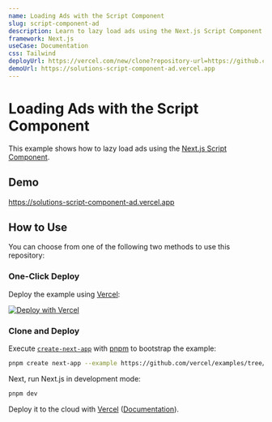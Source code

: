 ```yaml
---
name: Loading Ads with the Script Component
slug: script-component-ad
description: Learn to lazy load ads using the Next.js Script Component.
framework: Next.js
useCase: Documentation
css: Tailwind
deployUrl: https://vercel.com/new/clone?repository-url=https://github.com/vercel/examples/tree/main/solutions/script-component-ad&project-name=script-component-ad&repository-name=script-component-ad
demoUrl: https://solutions-script-component-ad.vercel.app
---
```


# Loading Ads with the Script Component

This example shows how to lazy load ads using the [Next.js Script Component](https://nextjs.org/docs/basic-features/script).

## Demo

https://solutions-script-component-ad.vercel.app

## How to Use

You can choose from one of the following two methods to use this repository:

### One-Click Deploy

Deploy the example using [Vercel](https://vercel.com?utm_source=github&utm_medium=readme&utm_campaign=vercel-examples):

[![Deploy with Vercel](https://vercel.com/button)](https://vercel.com/new/clone?repository-url=https://github.com/vercel/examples/tree/main/solutions/script-component-ad&project-name=script-component-ad&repository-name=script-component-ad)

### Clone and Deploy

Execute [`create-next-app`](https://github.com/vercel/next.js/tree/canary/packages/create-next-app) with [pnpm](https://pnpm.io/installation) to bootstrap the example:

```bash
pnpm create next-app --example https://github.com/vercel/examples/tree/main/solutions/script-component-ad
```

Next, run Next.js in development mode:

```bash
pnpm dev
```

Deploy it to the cloud with [Vercel](https://vercel.com/new?utm_source=github&utm_medium=readme&utm_campaign=edge-middleware-eap) ([Documentation](https://nextjs.org/docs/deployment)).
